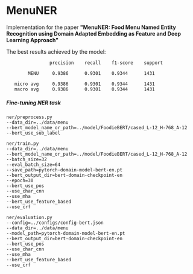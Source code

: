 # MenuNER

Implementation for the paper <b>"MenuNER: Food Menu Named Entity Recognition using Domain Adapted Embedding as Feature and Deep Learning Approach"</b>

The best results achieved by the model:

                    precision    recall    f1-score    support

            MENU     0.9386      0.9301    0.9344      1431

       micro avg     0.9386      0.9301    0.9344      1431
       macro avg     0.9386      0.9301    0.9344      1431
       
<h5>Fine-tuning NER task</h5>
        
    ner/preprocess.py 
    --data_dir=../data/menu 
    --bert_model_name_or_path=../model/FoodieBERT/cased_L-12_H-768_A-12 
    --bert_use_sub_label
    
    ner/train.py 
    --data_dir=../data/menu 
    --bert_model_name_or_path=../model/FoodieBERT/cased_L-12_H-768_A-12
    --batch_size=32 
    --eval_batch_size=64 
    --save_path=pytorch-domain-model-bert-en.pt
    --bert_output_dir=bert-domain-checkpoint-en
    --epoch=30
    --bert_use_pos
    --use_char_cnn
    --use_mha
    --bert_use_feature_based
    --use_crf
    
    ner/evaluation.py 
    --config=../configs/config-bert.json
    --data_dir=../data/menu
    --model_path=pytorch-domain-model-bert-en.pt
    --bert_output_dir=bert-domain-checkpoint-en
    --bert_use_pos
    --use_char_cnn
    --use_mha
    --bert_use_feature_based
    --use_crf